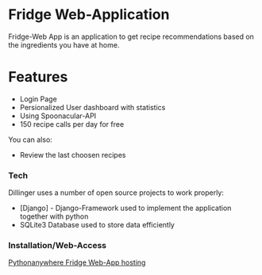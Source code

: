 # Fridge Web-Application

Fridge-Web App is an application to get recipe recommendations based on the ingredients you have at home.

# Features

  - Login Page
  - Persionalized User dashboard with statistics
  - Using Spoonacular-API
  - 150 recipe calls per day for free
  


You can also:
  - Review the last choosen recipes


### Tech

Dillinger uses a number of open source projects to work properly:

* [Django] - Django-Framework used to implement the application together with python
* SQLite3 Database used to store data efficiently

### Installation/Web-Access 
[Pythonanywhere Fridge Web-App hosting](fabianhoerst.pythonanywhere.com/)


